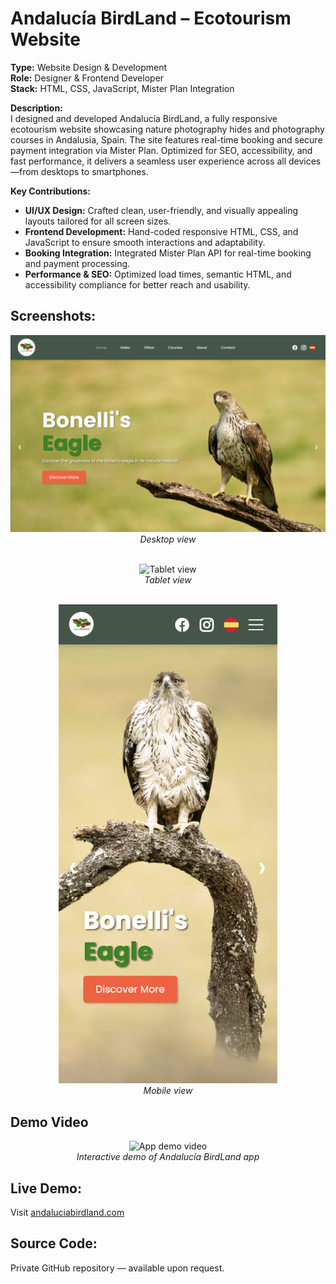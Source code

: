 # Andalucía BirdLand – Ecotourism Website

**Type:** Website Design & Development  
**Role:** Designer & Frontend Developer  
**Stack:** HTML, CSS, JavaScript, Mister Plan Integration

**Description:**  
I designed and developed Andalucía BirdLand, a fully responsive ecotourism website showcasing nature photography hides and photography courses in Andalusia, Spain. The site features real-time booking and secure payment integration via Mister Plan. Optimized for SEO, accessibility, and fast performance, it delivers a seamless user experience across all devices—from desktops to smartphones.

**Key Contributions:**  
- **UI/UX Design:** Crafted clean, user-friendly, and visually appealing layouts tailored for all screen sizes.  
- **Frontend Development:** Hand-coded responsive HTML, CSS, and JavaScript to ensure smooth interactions and adaptability.  
- **Booking Integration:** Integrated Mister Plan API for real-time booking and payment processing.  
- **Performance & SEO:** Optimized load times, semantic HTML, and accessibility compliance for better reach and usability.

## Screenshots:

<p align="center">
  <img src="./assets/laptop-view.png" alt="Desktop view" width="800" /><br/>
  <em>Desktop view</em><br/>
</p>

<p align="center">
  <br/>
  <img src="./assets/tablet-view.png" alt="Tablet view" width="600"/><br/>
  <em>Tablet view</em><br/>
</p>

<p align="center">
  <br/>
  <img src="./assets/mobile-view.png" alt="Mobile view" width="350"/><br/>
  <em>Mobile view</em><br/>
</p>

## Demo Video

<p align="center">
  <img src="./assets/demo.gif" alt="App demo video" width="350" />
  <br />
  <em>Interactive demo of Andalucía BirdLand app</em>
</p>

## Live Demo: 
Visit [andaluciabirdland.com](https://www.andaluciabirdland.com)


## Source Code:
Private GitHub repository — available upon request.
